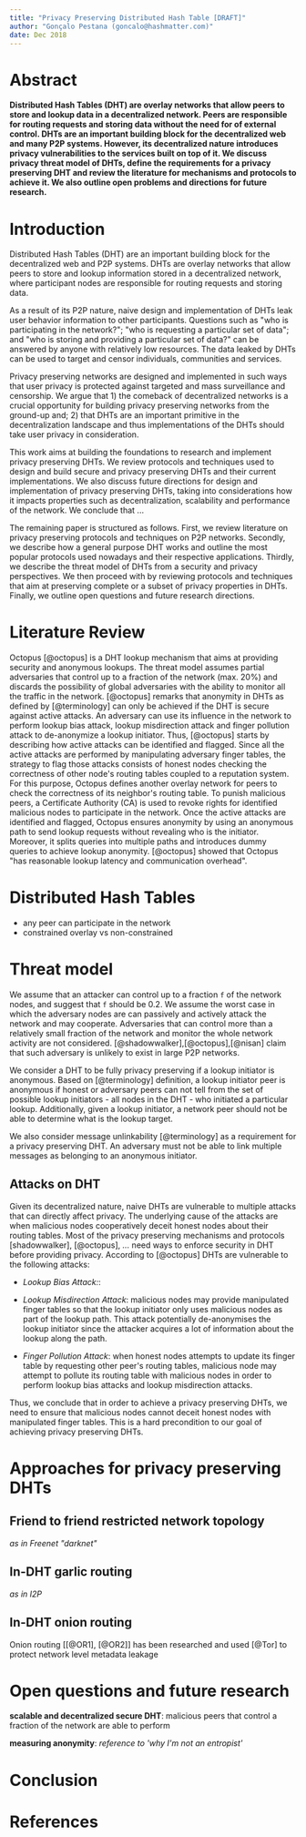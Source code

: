 ```yaml
---
title: "Privacy Preserving Distributed Hash Table [DRAFT]"
author: "Gonçalo Pestana (goncalo@hashmatter.com)"
date: Dec 2018
---
```


# Abstract

**Distributed Hash Tables (DHT) are overlay networks that allow peers to store and lookup data in a decentralized network. Peers are responsible for routing requests and storing data without the need for of external control. DHTs are an important building block for the decentralized web and many P2P systems. However, its decentralized nature introduces privacy vulnerabilities to the services built on top of it. We discuss privacy threat model of DHTs, define the requirements for a privacy preserving DHT and review the literature for mechanisms and protocols to achieve it. We also outline open problems and directions for future research.**

# Introduction

Distributed Hash Tables (DHT) are an important building block for the decentralized web and P2P systems. DHTs are overlay networks that allow peers to store and lookup information stored in a decentralized network, where participant nodes are responsible for routing requests and storing data. 

As a result of its P2P nature, naive design and implementation of DHTs leak user behavior information to other participants. Questions such as "who is participating in the network?"; "who is requesting a particular set of data"; and "who is storing and providing a particular set of data?" can be answered by anyone with relatively low resources. The data leaked by DHTs can be used to target and censor individuals, communities and services. 

Privacy preserving networks are designed and implemented in such ways that user privacy is protected against targeted and mass surveillance and censorship. We argue that 1) the comeback of decentralized networks is a crucial opportunity for building privacy preserving networks from the ground-up and; 2) that DHTs are an important primitive in the decentralization landscape and thus implementations of the DHTs should take user privacy in consideration. 

This work aims at building the foundations to research and implement privacy preserving DHTs. We review protocols and techniques used to design and build secure and privacy preserving DHTs and their current implementations. We also discuss future directions for design and implementation of privacy preserving DHTs, taking into considerations how it impacts properties such as decentralization, scalability and performance of the network. We conclude that ...

The remaining paper is structured as follows. First, we review literature on privacy preserving protocols and techniques on P2P networks. Secondly, we describe how a general purpose DHT works and outline the most popular protocols used nowadays and their respective applications. Thirdly, we describe the threat model of DHTs from a security and privacy perspectives. We then proceed with by reviewing protocols and techniques that aim at preserving complete or a subset of privacy properties in DHTs. Finally, we outline open questions and future research directions.

# Literature Review
 
Octopus [@octopus] is a DHT lookup mechanism that aims at providing security and anonymous lookups. The threat model assumes partial adversaries that control up to a fraction of the network (max. 20%) and discards the possibility of global adversaries with the ability to monitor all the traffic in the network. [@octopus] remarks that anonymity in DHTs as defined by [@terminology] can only be achieved if the DHT is secure against active attacks. An adversary can use its influence in the network to perform lookup bias attack, lookup misdirection attack and finger pollution attack to de-anonymize a lookup initiator. Thus, [@octopus] starts by describing how active attacks can be identified and flagged. Since all the active attacks are performed by manipulating adversary finger tables, the strategy to flag those attacks consists of honest nodes checking the correctness of other node's routing tables coupled to a reputation system. For this purpose, Octopus defines another overlay network for peers to check the correctness of its neighbor's routing table. To punish malicious peers, a Certificate Authority (CA) is used to revoke rights for identified malicious nodes to participate in the network. Once the active attacks are identified and flagged, Octopus ensures anonymity by using an anonymous path to send lookup requests without revealing who is the initiator. Moreover, it splits queries into multiple paths and introduces dummy queries to achieve lookup anonymity. [@octopus] showed that Octopus "has reasonable lookup latency and communication overhead".

# Distributed Hash Tables

- any peer can participate in the network
- constrained overlay vs non-constrained

# Threat model

We assume that an attacker can control up to a fraction `f` of the network nodes, and suggest that `f` should be 0.2. We assume the worst case in which the adversary nodes are can passively and actively attack the network and may cooperate. Adversaries that can control more than a relatively small fraction of the network and monitor the whole network activity are not considered. [@shadowwalker],[@octopus],[@nisan] claim that such adversary is unlikely to exist in large P2P networks.

We consider a DHT to be fully privacy preserving if a lookup initiator is anonymous. Based on [@terminology] definition, a lookup initiator peer is anonymous if honest or adversary peers can not tell from the set of possible lookup initiators - all nodes in the DHT - who initiated a particular lookup. Additionally, given a lookup initiator, a network peer should not be able to determine what is the lookup target.

We also consider message unlinkability [@terminology] as a requirement for a privacy preserving DHT. An adversary must not be able to link multiple messages as belonging to an anonymous initiator.

## Attacks on DHT

Given its decentralized nature, naive DHTs are vulnerable to multiple attacks that can directly affect privacy. The underlying cause of the attacks are when malicious nodes cooperatively deceit honest nodes about their routing tables.  Most of the privacy preserving mechanisms and protocols [shadowwalker], [@octopus], *...* need ways to enforce security in DHT before providing privacy. According to [@octopus] DHTs are vulnerable to the following attacks:

- *Lookup Bias Attack:*: 

- *Lookup Misdirection Attack*: malicious nodes may provide manipulated finger tables so that the lookup initiator only uses malicious nodes as part of the lookup path. This attack potentially de-anonymises the lookup initiator since the attacker acquires a lot of information about the lookup along the path.

- *Finger Pollution Attack*: when honest nodes attempts to update its finger table by requesting other peer's routing tables, malicious node may attempt to pollute its routing table with malicious nodes in order to perform lookup bias attacks and lookup misdirection attacks.

Thus, we conclude that in order to achieve a privacy preserving DHTs, we need to ensure that malicious nodes cannot deceit honest nodes with manipulated finger tables. This is a hard precondition to our goal of achieving privacy preserving DHTs. 

# Approaches for privacy preserving DHTs

## Friend to friend restricted network topology

*as in Freenet "darknet"*

## In-DHT garlic routing

*as in I2P*

## In-DHT onion routing

Onion routing [[@OR1], [@OR2]] has been researched and used [@Tor]
to protect network level metadata leakage

# Open questions and future research

**scalable and decentralized secure DHT**: malicious peers that control a fraction of the network are able to perform 

**measuring anonymity**: *reference to 'why I'm not an entropist'*

# Conclusion

# References


